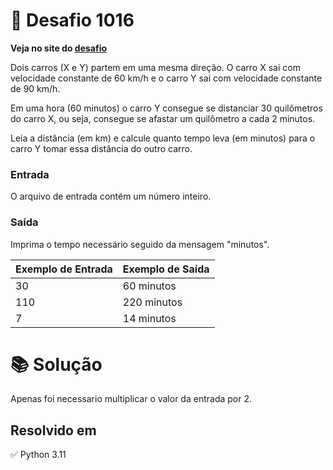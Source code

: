# 📖 Desafio 1016

**Veja no site do [desafio](https://www.beecrowd.com.br/judge/pt/problems/view/1016)**

Dois carros (X e Y) partem em uma mesma direção. O carro X sai com velocidade constante de 60 km/h e o carro Y sai com velocidade constante de 90 km/h.

Em uma hora (60 minutos) o carro Y consegue se distanciar 30 quilômetros do carro X, ou seja, consegue se afastar um quilômetro a cada 2 minutos.

Leia a distância (em km) e calcule quanto tempo leva (em minutos) para o carro Y tomar essa distância do outro carro.

### Entrada

O arquivo de entrada contém um número inteiro.

### Saída

Imprima o tempo necessário seguido da mensagem "minutos".

| Exemplo de Entrada | Exemplo de Saída |
| ------------------ | ---------------- |
| 30                 | 60 minutos       |
| 110                | 220 minutos      |
| 7                  | 14 minutos       |

# 📚 Solução

Apenas foi necessario multiplicar o valor da entrada por 2.

## Resolvido em

✅ Python 3.11